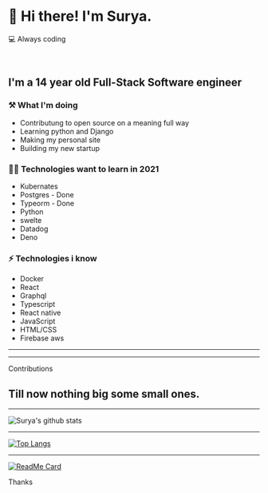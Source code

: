 # 👋 Hi there! I'm Surya.

💻 Always coding

<br/>

## I'm a 14 year old Full-Stack Software engineer 


### ⚒ What I'm doing 

- Contributung to open source on a meaning full way
- Learning python and Django
- Making my personal site
- Building my new startup

### 👨‍💻 Technologies want to learn in 2021

- Kubernates
- Postgres - Done
- Typeorm - Done
- Python
- swelte
- Datadog
- Deno

### ⚡ Technologies i know

- Docker
- React
- Graphql
- Typescript
- React native
- JavaScript
- HTML/CSS
- Firebase aws
---
---
Contributions

Till now nothing big some small ones.
---
---

![Surya's github stats](https://github-readme-stats.vercel.app/api?username=Suryadevelops&show_icons=true&theme=radical)

---

[![Top Langs](https://github-readme-stats.vercel.app/api/top-langs/?username=Suryadevelops&layout=compact)](https://github.com/anuraghazra/github-readme-stats)

---


[![ReadMe Card](https://github-readme-stats.vercel.app/api/pin/?username=Suryadevelops&repo=suryadevelops)](https://github.com/anuraghazra/github-readme-stats)

Thanks

